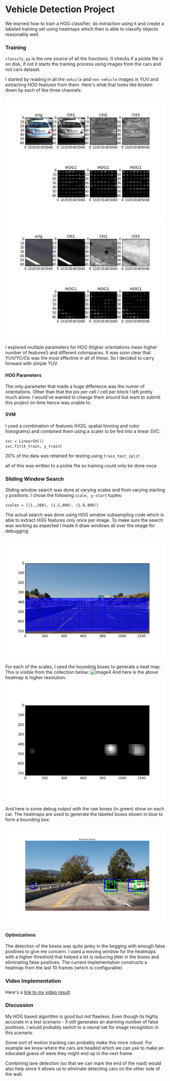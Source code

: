 # Vehicle Detection Project

We learned how to train a HOG classifier, do extraction using it and create a labeled training set using heatmaps which then is able to classify objects reasonably well.

[//]: # (Image References)
[image1]: ./output_images/car-train-yuv.png
[image2]: ./output_images/not-car-train-yuv.png
[image3]: ./output_images/allwindows.png
[image4]: ./output_images/scalingwindow.jpg
[image5]: ./output_images/heatmap.png
[image6]: ./output_images/allboxes.png
[video1]: ./project_output_yuv.mp4

### Training

`classify.py` is the one source of all the functions. It checks if a pickle file is on disk, if not it starts the training process using images from the cars and not cars dataset.

I started by reading in all the `vehicle` and `non-vehicle` images in YUV and extracting HOG features from them. Here's what that looks like broken down by each of the three channels:

![image1]
![image2]

I explored multiple parameters for HOG (higher orientations mean higher number of features!) and different colorspaces. It was soon clear that YUV/YCrCb was the most effective in all of these. So I decided to carry forward with simple YUV.

#### HOG Parameters
The only parameter that made a huge difference was the numer of orientations. Other than that the pix per cell / cell per block I left pretty much alone. I would've wanted to change them around but want to submit this project on time hence was unable to.

#### SVM
I used a combination of features (HOG, spatial binning and color histograms) and combined them using a scaler to be fed into a linear SVC:
```
svc = LinearSVC()
svc.fit(X_train, y_train)
```

20% of the data was retained for testing using `train_test_split`

all of this was written to a pickle file so training could only be done once.

### Sliding Window Search
Sliding window search was done at varying scales and from varying starting y positions. I chose the following `scale, y-start` tuples:
```
scales = [(1.,360), (1.5,400), (1.8,400)]
```
The actual search was done using HOG window subsampling code which is able to extract HOG features only once per image. To make sure the search was working as expected I made it draw windows all over the image for debugging:

![image3]

For each of the scales, I used the bounding boxes to generate a heat map. This is visible from the collection below:
![image4]
And here is the above heatmap is higher resolution:
![image5]

And here is some debug output with the raw boxes (in green) show on each car. The heatmaps are used to generate the labeled boxes shown in blue to form a bounding box:

![image6]

#### Optimizations
The detection of the boxes was quite janky in the begging with enough false positives to give me concern. I used a moving window for the heatmaps with a higher threshold that helped a lot is reducing jitter in the boxes and eliminating false positives. The current implementation constructs a heatmap from the last 10 frames (which is configurable)

### Video Implementation

Here's a [link to my video result](./project_output_yuv.mp4)


### Discussion
My HOG based algorithm is good but not flawless. Even though its highly accurate in a test scenario - it still generates an alarming number of false positives. I would probably switch to a neural net for image recognition in this scenario.

Some sort of motion tracking can probably make this more robust. For example we know where the cars are headed which we can use to make an educated guess of were they might end up in the next frame. 

Combining lane detection (so that we can mark the end of the road) would also help since it allows us to eliminate detecting cars on the other side of the wall.
